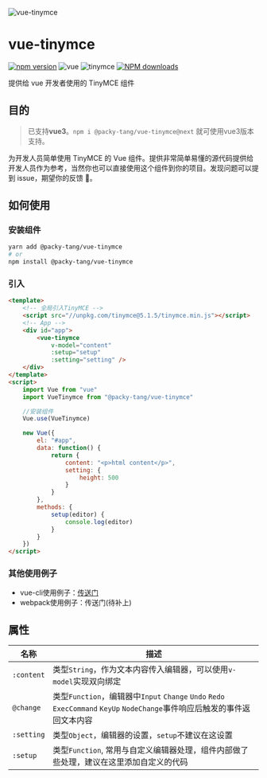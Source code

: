
![vue-tinymce](assets/vu-tinymce-logo.png)

# vue-tinymce

[![npm version](https://img.shields.io/npm/v/@packy-tang/vue-tinymce.svg)](https://www.npmjs.com/package/@packy-tang/vue-tinymce)
![vue](https://img.shields.io/npm/dependency-version/@packy-tang/vue-tinymce/peer/vue)
![tinymce](https://img.shields.io/npm/dependency-version/@packy-tang/vue-tinymce/peer/tinymce)
[![NPM downloads](http://img.shields.io/npm/dm/@packy-tang/vue-tinymce.svg)](https://www.npmjs.com/package/@packy-tang/vue-tinymce)

提供给 vue 开发者使用的 TinyMCE 组件

## 目的

> 已支持**vue3**。`npm i @packy-tang/vue-tinymce@next` 就可使用vue3版本支持。

为开发人员简单使用 TinyMCE 的 Vue 组件。提供非常简单易懂的源代码提供给开发人员作为参考，当然你也可以直接使用这个组件到你的项目。发现问题可以提到 issue，期望你的反馈 👏。

## 如何使用

### 安装组件

```sh
yarn add @packy-tang/vue-tinymce
# or
npm install @packy-tang/vue-tinymce
```

### 引入

```html
<template>
    <!-- 全局引入TinyMCE -->
    <script src="//unpkg.com/tinymce@5.1.5/tinymce.min.js"></script>
    <!-- App -->
    <div id="app">
        <vue-tinymce
            v-model="content"
            :setup="setup"
            :setting="setting" />
    </div>
</template>
<script>
    import Vue from "vue"
    import VueTinymce from "@packy-tang/vue-tinymce"

    //安装组件
    Vue.use(VueTinymce)

    new Vue({
        el: "#app",
        data: function() {
            return {
                content: "<p>html content</p>",
                setting: {
                    height: 500
                }
            }
        },
        methods: {
            setup(editor) {
                console.log(editor)
            }
        }
    })
</script>
```

### 其他使用例子

- vue-cli使用例子：[传送门](https://github.com/lpreterite/vue-tinymce-example/tree/master/vue)
- webpack使用例子：传送门(待补上)


## 属性

| 名称       | 描述                                                  |
| ---------- | ----------------------------------------------------- |
| `:content`   | 类型`String`，作为文本内容传入编辑器，可以使用`v-model`实现双向绑定 |
| `@change`   | 类型`Function`，编辑器中`Input` `Change` `Undo` `Redo` `ExecCommand` `KeyUp` `NodeChange`事件响应后触发的事件返回文本内容                  |
| `:setting` | 类型`Object`，编辑器的设置，`setup`不建议在这设置     |
|`:setup`| 类型`Function`, 常用与自定义编辑器处理，组件内部做了些处理，建议在这里添加自定义的代码 |
